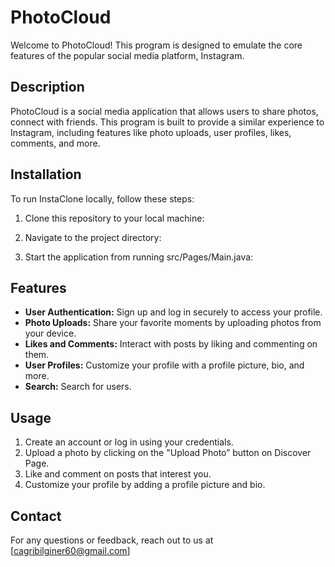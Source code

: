 # PhotoCloud

Welcome to PhotoCloud! This program is designed to emulate the core features of the popular social media platform, Instagram.

## Description

PhotoCloud is a social media application that allows users to share photos, connect with friends. This program is built to provide a similar experience to Instagram, including features like photo uploads, user profiles, likes, comments, and more.

## Installation

To run InstaClone locally, follow these steps:

1. Clone this repository to your local machine:

2. Navigate to the project directory:

3. Start the application from running src/Pages/Main.java:

## Features

- **User Authentication:** Sign up and log in securely to access your profile.
- **Photo Uploads:** Share your favorite moments by uploading photos from your device.
- **Likes and Comments:** Interact with posts by liking and commenting on them.
- **User Profiles:** Customize your profile with a profile picture, bio, and more.
- **Search:** Search for users.

## Usage

1. Create an account or log in using your credentials.
2. Upload a photo by clicking on the "Upload Photo” button on Discover Page.
3. Like and comment on posts that interest you.
4. Customize your profile by adding a profile picture and bio.

## Contact

For any questions or feedback, reach out to us at [cagribilginer60@gmail.com]




